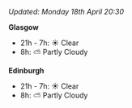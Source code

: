 *Updated: Monday 18th April 20:30*

**Glasgow**

* 21h - 7h: :sunny: Clear
* 8h: :partly_sunny: Partly Cloudy

**Edinburgh**

* 21h - 7h: :sunny: Clear
* 8h: :partly_sunny: Partly Cloudy
